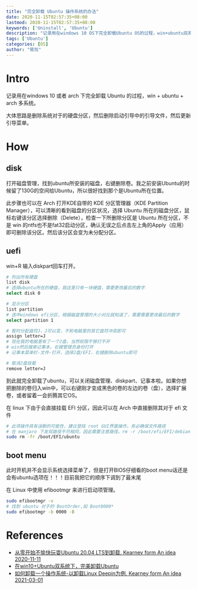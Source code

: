 ```yaml
---
title: "完全卸载 Ubuntu 操作系统的办法"
date: 2020-11-15T02:57:35+08:00
lastmod: 2020-11-15T02:57:35+08:00
keywords: ['Uninstall', 'Ubuntu']
description: "记录用在windows 10 OS下完全卸载Ubuntu OS的过程，win+ubuntu双系统"
tags: ['Ubuntu']
categories: [OS]
author: "筱氚"
---
```

# Intro
记录用在windows 10 或者 arch 下完全卸载 Ubuntu 的过程，win + ubuntu + arch 多系统。

大体思路是删除系统对于的硬盘分区，然后删除启动引导中的引导文件，然后更新引导菜单。
# How
## disk
打开磁盘管理，找到ubuntu所安装的磁盘，右键删除卷。我之前安装Ubuntu的时候留了130G的空间给Ubuntu，所以很好找到那个是Ubuntu所在位置。

此步骤也可以在 Arch 打开KDE自带的 KDE 分区管理器（KDE Partition Manager），可以清晰的看到磁盘的分区状况，选择 Ubuntu 所在的磁盘分区，鼠标右键该分区选择删除（Delete），检查一下所删除分区是 Ubuntu 所在分区，不是 win 的ntfs也不是fat32启动分区，确认无误之后点击左上角的Apply（应用）即可删除该分区。然后该分区会变为未分配分区。

## uefi
win+R 输入diskpart回车打开。
```bash
# 列出所有硬盘
list disk
# 选择ubuntu所在的硬盘，我这里只有一块硬盘，需要更改最后的数字
select disk 0

# 显示分区
list partition
# 选中windows efi分区，根据磁盘管理的大小对比就知道了，需要需要更改最后的数字
select partition 1

# 暂时分配盘符J，J可以变，不和电脑里的其它盘符冲突即可
assign letter=J
# 现在我的电脑里有了一个J盘，当然权限不够打不开
# win然后搜索记事本，右键管理员身份打开
# 记事本菜单栏-文件-打开，选择J盘/EFI，右键删除ubuntu即可

# 取消J盘挂载
remove letter=J
```
到此就完全卸载了ubuntu，可以关闭磁盘管理、diskpart、记事本啦。如果你想把删除的卷归入win中，可以右键刚才变成黑色的卷的左边的卷（盘），选择扩展卷，或者留着一会折腾其它OS。

在 linux 下由于会直接挂载 EFI 分区，因此可以在 Arch 中直接删除其对于 efi 文件
```bash
# 此项操作具有误删的可能性，建议登陆 root GUI界面操作，务必确保文件路径
# 在 manjaro 下发现路径不尽相同，因此需要注意路径。rm -r /boot/efi/EFI/debian
sudo rm -fr /boot/EFI/ubuntu
```

## boot menu
此时开机并不会显示系统选择菜单了，但是打开BIOS仔细看的boot menu话还是会有ubuntu选项在！！！目前我把它的顺序下调到了最末尾

在 Linux 中使用 efibootmgr 来进行启动项管理。
```bash
sudo efibootmgr -v
# 找到 ubuntu 对于的 BootOrder,如 Boot0000*
sudo efibootmgr -b 0000 -B 
```

# References
- [从零开始不愉快玩耍Ubuntu 20.04 LTS到卸载. Kearney form An idea 2020-11-11](https://blog.csdn.net/weixin_43031092/article/details/109628977)
- [在win10+Ubuntu双系统下，完美卸载Ubuntu](https://blog.csdn.net/guikunchen/article/details/88077330)
- [如何卸载一个操作系统-以卸载Linux Deepin为例. Kearney form An idea 2021-03-01](https://blog.csdn.net/weixin_43031092/article/details/114263189)